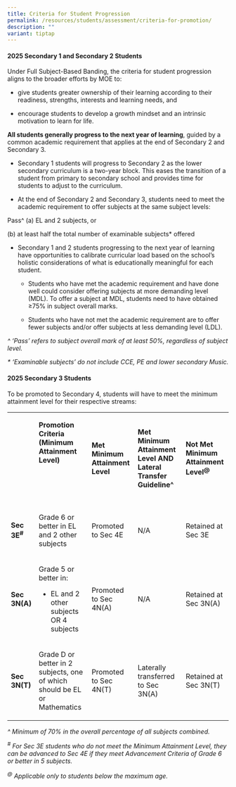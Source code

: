 ```yaml
---
title: Criteria for Student Progression
permalink: /resources/students/assessment/criteria-for-promotion/
description: ""
variant: tiptap
---
```

<h4><strong>2025 Secondary 1 and Secondary 2 Students</strong></h4>
<p>Under Full Subject-Based Banding, the criteria for student progression
aligns to the broader efforts by MOE to:</p>
<ul data-tight="true" class="tight">
<li>
<p>give students greater ownership of their learning according to their readiness,
strengths, interests and learning needs, and</p>
</li>
<li>
<p>encourage students to develop a growth mindset and an intrinsic motivation
to learn for life.</p>
</li>
</ul>
<p><strong>All students generally progress to the next year of learning</strong>,
guided by a common academic requirement that applies at the end of Secondary
2 and Secondary 3.</p>
<ul data-tight="true" class="tight">
<li>
<p>Secondary 1 students will progress to Secondary 2 as the lower secondary
curriculum is a two-year block. This eases the transition of a student
from primary to secondary school and provides time for students to adjust
to the curriculum.</p>
</li>
<li>
<p>At the end of Secondary 2 and Secondary 3, students need to meet the academic
requirement to offer subjects at the same subject levels:</p>
</li>
</ul>
<p>Pass^ (a) EL and 2 subjects, or</p>
<p>(b) at least half the total number of examinable subjects* offered</p>
<ul data-tight="true" class="tight">
<li>
<p>Secondary 1 and 2 students progressing to the next year of learning have
opportunities to calibrate curricular load based on the school’s holistic
considerations of what is educationally meaningful for each student.</p>
<ul data-tight="true" class="tight">
<li>
<p>Students who have met the academic requirement and have done well could
consider offering subjects at more demanding level (MDL). To offer a subject
at MDL, students need to have obtained ≥75% in subject overall marks.</p>
</li>
<li>
<p>Students who have not met the academic requirement are to offer fewer
subjects and/or offer subjects at less demanding level (LDL).</p>
</li>
</ul>
</li>
</ul>
<p><em>^ ‘Pass’ refers to subject overall mark of at least 50%, regardless of subject level.</em>
</p>
<p><em>* ‘Examinable subjects’ do not include CCE, PE and lower secondary Music.</em>
</p>
<h4><strong>2025 Secondary 3 Students</strong></h4>
<p>To be promoted to Secondary 4, students will have to meet the minimum
attainment level for their respective streams:</p>
<table style="minWidth: 125px">
<colgroup>
<col>
<col>
<col>
<col>
<col>
</colgroup>
<tbody>
<tr>
<td rowspan="1" colspan="1">
<p>&nbsp;</p>
</td>
<td rowspan="1" colspan="1">
<p><strong>Promotion Criteria (Minimum Attainment Level)</strong>
</p>
<p><strong>&nbsp;</strong>
</p>
<p><strong>&nbsp;</strong>
</p>
</td>
<td rowspan="1" colspan="1">
<p><strong>Met Minimum Attainment Level</strong>
</p>
</td>
<td rowspan="1" colspan="1">
<p><strong>Met Minimum Attainment Level AND Lateral Transfer Guideline^</strong>
</p>
</td>
<td rowspan="1" colspan="1">
<p><strong>Not Met Minimum Attainment Level<sup>@</sup></strong>
</p>
</td>
</tr>
<tr>
<td rowspan="1" colspan="1">
<p><strong>Sec 3E<sup>#</sup>&nbsp;</strong>
</p>
</td>
<td rowspan="1" colspan="1">
<p>Grade 6 or better in EL and 2 other subjects&nbsp;</p>
</td>
<td rowspan="1" colspan="1">
<p>Promoted to Sec 4E</p>
</td>
<td rowspan="1" colspan="1">
<p>N/A</p>
</td>
<td rowspan="1" colspan="1">
<p>Retained at Sec 3E</p>
</td>
</tr>
<tr>
<td rowspan="1" colspan="1">
<p><strong>Sec 3N(A)</strong>
</p>
</td>
<td rowspan="1" colspan="1">
<p>Grade 5 or better in:</p>
<ul data-tight="true" class="tight">
<li>
<p>EL and 2 other subjects OR 4 subjects</p>
</li>
</ul>
</td>
<td rowspan="1" colspan="1">
<p>Promoted to Sec 4N(A)</p>
</td>
<td rowspan="1" colspan="1">
<p>N/A</p>
</td>
<td rowspan="1" colspan="1">
<p>Retained at Sec 3N(A)</p>
</td>
</tr>
<tr>
<td rowspan="1" colspan="1">
<p><strong>Sec 3N(T)</strong>
</p>
</td>
<td rowspan="1" colspan="1">
<p>Grade D or better in 2 subjects, one of which should be EL or Mathematics</p>
</td>
<td rowspan="1" colspan="1">
<p>Promoted to Sec 4N(T)</p>
</td>
<td rowspan="1" colspan="1">
<p>Laterally transferred to Sec 3N(A)</p>
</td>
<td rowspan="1" colspan="1">
<p>Retained at Sec 3N(T)</p>
</td>
</tr>
</tbody>
</table>
<p><em>^ Minimum of 70% in the overall percentage of all subjects combined.</em>
</p>
<p><em><sup>#</sup> For Sec 3E students who do not meet the Minimum Attainment Level, they can be advanced to Sec 4E if they meet Advancement Criteria of Grade 6 or better in 5 subjects.&nbsp;</em>
</p>
<p><em><sup>@</sup> Applicable only to students below the maximum age.</em>
</p>
<p></p>
